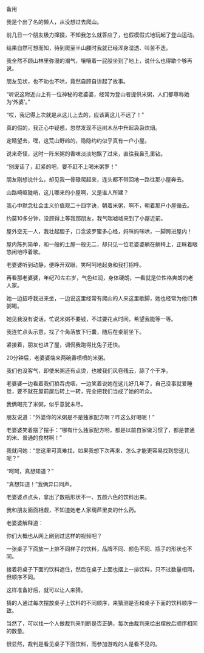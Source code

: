 备用







我是个出了名的懒人，从没想过去爬山。

前几日一个朋友极力撺掇，不知我怎么就答应了，也假模假式地玩起了登山运动。

结果自然可想而知，待到爬至半山腰时我就已经浑身湿透、叫苦不迭。

我全然不顾山林里弥漫的潮气，嚷嚷着一屁股坐到了地上，说什么也得歇个够再说。



朋友见状，也不劝也不哄，竟然自顾自讲起了故事。

“听说这附近山上有一位神秘的老婆婆，经常为登山者提供米粥，人们都尊称她为‘外婆’。”

“哎，我记得上次就是从这儿上去的，应该离这儿不远了！”



真的假的，我正心中疑惑，忽然发现不远树木丛中升起袅袅炊烟。

定睛望去，嘿，这荒山野岭的，隐隐约约似乎真有一户小屋。

说来奇怪，这时一阵米粥的香味淡淡地飘了过来，直往我鼻孔里钻。

“别废话了，赶紧的吧，要不赶不上喝米粥罗！”

朋友刚想说什么，却见我一骨碌爬起来，连头都不带回地一路往那小屋奔去。



山路崎岖陡峭，这儿哪来的小屋啊，又是谁人所建？

我心中默念社会主义价值观二十四字诀，朝着米粥，啊不，朝着那户小屋循去。

约莫10多分钟，没顾得上等我那朋友，我气喘嘘嘘来到了小屋近前。

屋外空无一人，我壮起胆子，口念波罗蜜多心经，妈咪妈咪哄，一脚跨进屋内！



屋内陈列简单，和一般的土屋一般无二，却只见一位老婆婆躺在躺椅上，正眯着眼悠闲地哼着歌。

老婆婆听到动静，便睁开双眼，笑呵呵地起身和我打招呼。

再看那老婆婆，年纪70左右岁，气色红润，身体硬朗，一看就是位性格爽朗的老人家。

她一边招呼我进来坐，一边说这里经常有爬山的人来这里歇脚，她也经常为他们煮粥喝。

她见我没有说话，忙说米粥不要钱，不过要花点时间，希望我能等一等。

我连忙点头示意，找了个角落放下行囊，随后在桌前坐下。

紧接着，朋友也进了屋，调侃我跑得比兔子还快。



20分钟后，老婆婆端来两碗香喷喷的米粥。

我们也没客气，即使米粥还有点烫，也被我们风卷残云，舔了个干净。

老婆婆一边看着我们狼吞虎咽，一边笑着说她在这儿好几年了，自己没事就爱睡觉，要不就在屋前屋后转上一转，完全把我们当成了她的听众。



我俩喝完了米粥，似乎意犹未尽。

朋友说道：“外婆你的米粥是不是独家配方啊？咋这么好喝呢！”

老婆婆笑着摆了摆手：“哪有什么独家配方哟，都是以前自家做习惯了，都是普通的米、普通的食材啊！”

我就问她：“您这里可真难找，如果我想下次再来，怎么才能更容易找到您这儿呢？”

“呵呵，真想知道？”

“真想知道！”我俩异口同声。

老婆婆点点头，拿出了数瓶形状不一、五颜六色的饮料出来。



我和朋友面面相觑，不知道她老人家葫芦里卖的什么药。

老婆婆解释道：

你们大概也从网上刷到过这样的视频吧？

一张桌子下面放一上排不同样子的饮料，品牌不同、颜色不同、瓶子的形状也不同。

接着将桌子下面的饮料遮住，然后在桌子上面也摆上一排饮料，只不过数量相同，但顺序不同。

这样准备好后，就可以让人来猜。

猜的人通过每次摆放桌子上饮料的不同顺序，来猜测是否和桌子下面的饮料顺序一致。

当然了，可以找一个人做裁判来判断是否正确，每次由裁判来给出摆放后顺序相同的数量。

很显然，裁判是看见桌子下面饮料，而参加游戏的人是看不见的。